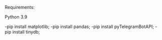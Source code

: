 Requirements:

Python 3.9

-pip install matplotlib;
-pip install pandas;
-pip install pyTelegramBotAPI;
-pip install tinydb;

